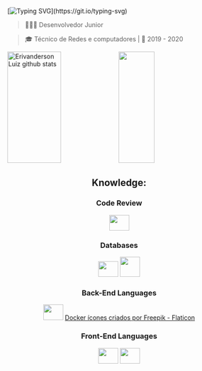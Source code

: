 
[![Typing SVG](https://readme-typing-svg.herokuapp.com?font=Fira+Code&weight=700&duration=3500&pause=500&width=435&lines=Olá%2C+Mundo!!;Meu+Nome+é+erivanderson+luiz.)](https://git.io/typing-svg)

> 👨🏽‍💻 Desenvolvedor Junior

> 🎓 Técnico de Redes e computadores | 📆 2019 - 2020


<div>
  <img width="49%" height="250px" src="https://github-readme-stats.vercel.app/api?username=erivandersonluiz&show_icons=true&count_private=true&theme=tokyonight" alt="Erivanderson Luiz github stats" /> 
  <img width="40%" height="250px" src="https://github-readme-stats.vercel.app/api/top-langs/?username=erivandersonluiz&theme=tokyonight" />
</div>

<h2 align="center">Knowledge: </h2>

<h3 align="center">Code Review</h3>
<div align="center">
  <img height="35" width="45" src="https://cdn.jsdelivr.net/gh/devicons/devicon/icons/git/git-original.svg" />
</div>

<h3 align="center"> Databases</h3>
<div align="center">
  <img height="35" width="45" src="https://cdn.jsdelivr.net/gh/devicons/devicon/icons/mysql/mysql-original.svg" />
  <img height="45" width="45" src="https://cdn.jsdelivr.net/gh/devicons/devicon/icons/postgresql/postgresql-plain.svg" />
     
</div>

<h3 align="center">Back-End Languages</h3>
<div align="center">
  <img height="35" width="45" src="https://cdn.jsdelivr.net/gh/devicons/devicon/icons/python/python-original.svg" />
  <a href="https://www.flaticon.com/br/icones-gratis/docker" title="docker ícones">Docker ícones criados por Freepik - Flaticon</a>
</div>

<h3 align="center">Front-End Languages</h3>
<div align="center">
  <img height="35" width="45" src="https://cdn.jsdelivr.net/gh/devicons/devicon/icons/html5/html5-original.svg" />
  <img height="35" width="45" src="https://cdn.jsdelivr.net/gh/devicons/devicon/icons/css3/css3-original.svg" />

</div>

##

  <div>
</div>
